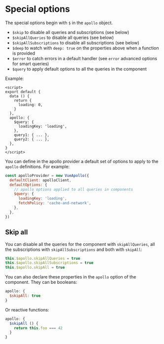 
# Special options

The special options begin with `$` in the `apollo` object.

- `$skip` to disable all queries and subscriptions (see below)
- `$skipAllQueries` to disable all queries (see below)
- `$skipAllSubscriptions` to disable all subscriptions (see below)
- `$deep` to watch with `deep: true` on the properties above when a function is provided
- `$error` to catch errors in a default handler (see `error` advanced options for smart queries)
- `$query` to apply default options to all the queries in the component

Example:

```vue
<script>
export default {
  data () {
    return {
      loading: 0,
    }
  },
  apollo: {
    $query: {
      loadingKey: 'loading',
    },
    query1: { ... },
    query2: { ... },
  },
}
</script>
```

You can define in the apollo provider a default set of options to apply to the `apollo` definitions. For example:

```js
const apolloProvider = new VueApollo({
  defaultClient: apolloClient,
  defaultOptions: {
    // apollo options applied to all queries in components
    $query: {
      loadingKey: 'loading',
      fetchPolicy: 'cache-and-network',
    },
  },
})
```

## Skip all

You can disable all the queries for the component with `skipAllQueries`, all the subscriptions with `skipAllSubscriptions` and both with `skipAll`:

```js
this.$apollo.skipAllQueries = true
this.$apollo.skipAllSubscriptions = true
this.$apollo.skipAll = true
```

You can also declare these properties in the `apollo` option of the component. They can be booleans:

```js
apollo: {
  $skipAll: true
}
```

Or reactive functions:

```js
apollo: {
  $skipAll () {
    return this.foo === 42
  }
}
```
